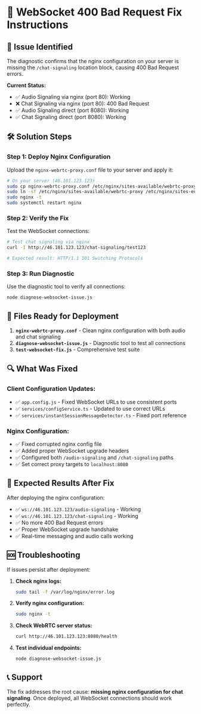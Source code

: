 # 🔧 WebSocket 400 Bad Request Fix Instructions

## 🎯 Issue Identified
The diagnostic confirms that the nginx configuration on your server is missing the `/chat-signaling` location block, causing 400 Bad Request errors.

**Current Status:**
- ✅ Audio Signaling via nginx (port 80): Working
- ❌ Chat Signaling via nginx (port 80): 400 Bad Request
- ✅ Audio Signaling direct (port 8080): Working  
- ✅ Chat Signaling direct (port 8080): Working

## 🛠️ Solution Steps

### Step 1: Deploy Nginx Configuration
Upload the `nginx-webrtc-proxy.conf` file to your server and apply it:

```bash
# On your server (46.101.123.123)
sudo cp nginx-webrtc-proxy.conf /etc/nginx/sites-available/webrtc-proxy
sudo ln -sf /etc/nginx/sites-available/webrtc-proxy /etc/nginx/sites-enabled/
sudo nginx -t
sudo systemctl restart nginx
```

### Step 2: Verify the Fix
Test the WebSocket connections:

```bash
# Test chat signaling via nginx
curl -I http://46.101.123.123/chat-signaling/test123

# Expected result: HTTP/1.1 101 Switching Protocols
```

### Step 3: Run Diagnostic
Use the diagnostic tool to verify all connections:

```bash
node diagnose-websocket-issue.js
```

## 📁 Files Ready for Deployment

1. **`nginx-webrtc-proxy.conf`** - Clean nginx configuration with both audio and chat signaling
2. **`diagnose-websocket-issue.js`** - Diagnostic tool to test all connections
3. **`test-websocket-fix.js`** - Comprehensive test suite

## 🔍 What Was Fixed

### Client Configuration Updates:
- ✅ `app.config.js` - Fixed WebSocket URLs to use consistent ports
- ✅ `services/configService.ts` - Updated to use correct URLs
- ✅ `services/instantSessionMessageDetector.ts` - Fixed port reference

### Nginx Configuration:
- ✅ Fixed corrupted nginx config file
- ✅ Added proper WebSocket upgrade headers
- ✅ Configured both `/audio-signaling` and `/chat-signaling` paths
- ✅ Set correct proxy targets to `localhost:8080`

## 🚀 Expected Results After Fix

After deploying the nginx configuration:

- ✅ `ws://46.101.123.123/audio-signaling` - Working
- ✅ `ws://46.101.123.123/chat-signaling` - Working  
- ✅ No more 400 Bad Request errors
- ✅ Proper WebSocket upgrade handshake
- ✅ Real-time messaging and audio calls working

## 🆘 Troubleshooting

If issues persist after deployment:

1. **Check nginx logs:**
   ```bash
   sudo tail -f /var/log/nginx/error.log
   ```

2. **Verify nginx configuration:**
   ```bash
   sudo nginx -t
   ```

3. **Check WebRTC server status:**
   ```bash
   curl http://46.101.123.123:8080/health
   ```

4. **Test individual endpoints:**
   ```bash
   node diagnose-websocket-issue.js
   ```

## 📞 Support

The fix addresses the root cause: **missing nginx configuration for chat signaling**. Once deployed, all WebSocket connections should work perfectly.
